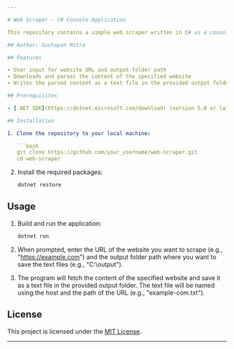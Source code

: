 ```yaml
---

# Web Scraper - C# Console Application

This repository contains a simple web scraper written in C# as a console application. The scraper fetches the content of a given website, parses the HTML, and writes the inner text of each leaf node to a text file. This project utilizes the [HtmlAgilityPack](https://github.com/zzzprojects/html-agility-pack) library for parsing HTML content.

## Author: Suchayan Mitra

## Features

- User input for website URL and output folder path
- Downloads and parses the content of the specified website
- Writes the parsed content as a text file in the provided output folder

## Prerequisites

- [.NET SDK](https://dotnet.microsoft.com/download) (version 5.0 or later)

## Installation

1. Clone the repository to your local machine:

   ```bash
   git clone https://github.com/your_username/web-scraper.git
   cd web-scraper
   ```

2. Install the required packages:

   ```bash
   dotnet restore
   ```

## Usage

1. Build and run the application:

   ```bash
   dotnet run
   ```

2. When prompted, enter the URL of the website you want to scrape (e.g., "https://example.com") and the output folder path where you want to save the text files (e.g., "C:\output").

3. The program will fetch the content of the specified website and save it as a text file in the provided output folder. The text file will be named using the host and the path of the URL (e.g., "example-com.txt").

## License

This project is licensed under the [MIT License](LICENSE).

---
```

